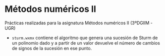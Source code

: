 # Métodos numéricos II

Prácticas realizadas para la asignatura Métodos numéricos II (3ºDGIIM -UGR)

- `sturm.wxmx` contiene el algoritmo que genera una sucesión de Sturm de un polinomio dado y a partir de un valor devuelve el número de cambios de signos de la sucesión en ese punto.

